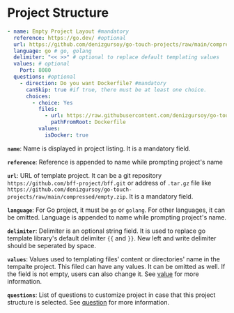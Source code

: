 # Project Structure

```yaml
- name: Empty Project Layout #mandatory 
  reference: https://go.dev/ #optional  
  url: https://github.com/denizgursoy/go-touch-projects/raw/main/compressed/empty.zip #mandatory 
  language: go # go, golang 
  delimiter: "<< >>" # optional to replace default templating values
  values: # optional
    Port: 8080
  questions: #optional
    - direction: Do you want Dockerfile? #mandatory
      canSkip: true #if true, there must be at least one choice. 
      choices:
        - choice: Yes
          files:
            - url: https://raw.githubusercontent.com/denizgursoy/go-touch-projects/main/Dockerfile
              pathFromRoot: Dockerfile
          values:
            isDocker: true
```

**`name`**: Name is displayed in project listing. It is a mandatory field.

**`reference`**: Reference is appended to name while prompting project's name

**`url`**: URL of template project. It can be a git repository `https://github.com/bff-project/bff.git`
or address of `.tar.gz` file like `https://github.com/denizgursoy/go-touch-projects/raw/main/compressed/empty.zip`. It
is a mandatory field.

**`language`**: For Go project, it must be `go` or `golang`. For other languages, it can be omitted. Language is
appended to name while prompting project's name.

**`delimiter`**: Delimiter is an optional string field. It is used to replace go template library's default delimiter `{{`
and `}}`. New left and write delimiter should be seperated by space.

**`values`**: Values used to templating files' content or directories' name in the tempalte project. This filed can have
any values. It can be omitted as well. If the field is not empty, users can also change it.
See [value](/customize/value) for more information.

**`questions`**: List of questions to customize project in case that this project structure is selected.
See [question](/customize/question) for more information.

